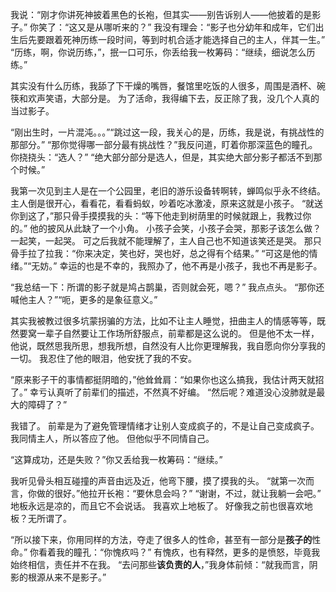 我说：“刚才你讲死神披着黑色的长袍，但其实——别告诉别人——他披着的是影子。”
你笑了：“这又是从哪听来的？”
我没有理会：“影子也分幼年和成年，它们出生后先要跟着死神历练一段时间，等到时机合适才能选择自己的主人，伴其一生。”
“历练，啊，你说历练，”，抿一口可乐，你丢给我一枚筹码：“继续，细说怎么历练。”

其实没有什么历练，我舔了下干燥的嘴唇，餐馆里吃饭的人很多，周围是酒杯、碗筷和欢声笑语，大部分是。
为了活命，我得编下去，反正除了我，没几个人真的当过影子。

“刚出生时，一片混沌。。。”“跳过这一段，我关心的是，历练，我是说，有挑战性的那部分。”
“那你觉得哪一部分最有挑战性？”我反问道，盯着你那深蓝色的瞳孔。
你挠挠头：“选人？”
“绝大部分部分是选人，但是，其实绝大部分影子都活不到那个时候。”

我第一次见到主人是在一个公园里，老旧的游乐设备转啊转，蝉鸣似乎永不终结。
主人倒是很开心，看看花，看看蚂蚁，吵着吃冰激凌，原来这就是小孩子。
“就送你到这了，”那只骨手摸摸我的头：“等下他走到树荫里的时候就跟上，我教过你的。”
他的披风从此缺了一个小角。
小孩子会笑，小孩子会哭，那影子该怎么做？一起笑，一起哭。
可之后我就不能理解了，主人自己也不知道该笑还是哭。
那只骨手拉了拉我：“你来决定，笑也好，哭也好，总之得有个结果。”
“可这是他的情绪。”“无妨。”
幸运的也是不幸的，我照办了，他不再是小孩子，我也不再是影子。

“我总结一下：所谓的影子就是鸠占鹊巢，否则就会死，嗯？”
我点点头。
“那你还喊他主人？”“呃，更多的是象征意义。”

其实我被教过很多坑蒙拐骗的方法，比如不让主人睡觉，扭曲主人的情感等等，既然要窝一辈子自然要让工作场所舒服点，前辈都是这么说的。
但是他不太一样，他说，既然思我所思，想我所想，自然没有人比你更理解我，我自愿向你分享我的一切。
我忍住了他的眼泪，他安抚了我的不安。

“原来影子干的事情都挺阴暗的，”他耸耸肩：“如果你也这么搞我，我估计两天就招了。”
幸亏认真听了前辈们的描述，不然真不好编。
“然后呢？难道没心没肺就是最大的障碍了？”

我错了。
前辈是为了避免管理情绪才让别人变成疯子的，不是让自己变成疯子。
我同情主人，所以答应了他。
但他似乎不同情自己。

“这算成功，还是失败？”你又丢给我一枚筹码：“继续。”

我听见骨头相互碰撞的声音由远及近，他弯下腰，摸了摸我的头。
“就第一次而言，你做的很好。”他拉开长袍：“要休息会吗？”
“谢谢，不过，就让我躺一会吧。”
地板永远是凉的，而且它不会说话。
我喜欢上地板了。
好像我之前也很喜欢地板？无所谓了。

“所以接下来，你用同样的方法，夺走了很多人的性命，甚至有一部分是**孩子的**性命。”
你看着我的瞳孔：“你愧疚吗？”
有愧疚，也有释然，更多的是愤怒，毕竟我始终相信，责任并不在我。
“去问那些**该负责的人**，”我身体前倾：“就我而言，阴影的根源从来不是影子。”